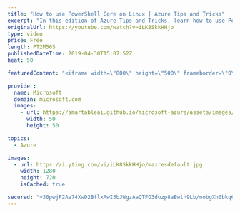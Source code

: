 ```yaml
---
title: "How to use PowerShell Core on Linux | Azure Tips and Tricks"
excerpt: "In this edition of Azure Tips and Tricks, learn how to use PowerShell Core on Linux in integration with Azure Cloud Shell.   For more tips and tricks, visit: http://azuredev.tips     Get started with 12 months of free services and $200 USD in credit. Create your free account today with Microsoft Azure:"
originalUrl: https://youtube.com/watch?v=iLK8SkkHHjo
type: video
price: Free
length: PT2M56S
publishedDateTime: 2019-04-30T15:07:52Z
heat: 50

featuredContent: "<iframe width=\"800\" height=\"500\" frameborder=\"0\" src=\"https://www.youtube.com/embed/iLK8SkkHHjo\" allow=\"accelerometer; autoplay; encrypted-media; gyroscope; picture-in-picture\" allowfullscreen></iframe>"

provider:
  name: Microsoft
  domain: microsoft.com
  images:
    - url: https://smartableai.github.io/microsoft-azure/assets/images/organizations/microsoft.com-50x50.jpg
      width: 50
      height: 50

topics:
  - Azure

images:
  - url: https://i.ytimg.com/vi/iLK8SkkHHjo/maxresdefault.jpg
    width: 1280
    height: 720
    isCached: true

secured: "+30pwjF2Ae74XwD2BflxAwI3bJWgzAaQTFO3duzp8aEwlh9Lb/nobgXh0bkq6RJKllOFuwStzV2sMt6jGzQNL2h4iYuorRl10ekFAJVIhk47GJVL4WIALD5wIBj/2Eg75qdoh1CW9eTrIk92c3bK/zn9jk3yqa/WilibNrnUAratJsq2okFZTXCQV4sMp7p9u1cJRuIn2PCdRsEwfMQK6x7dobSTdb6G2yAyKV+iMQCmCWUN5yOFXt0WMlZE5Z5npSDG0dDWwueBN+Nqw4RtMoNPtc6gKNjbWK1M+S7z8m8YrP6Ba88nBO+mYZ/V+XbiXCPZja2dd9qX8lDqq8CrilMM9lpUbBb7hM/RyNuPdgQFmJY5SthYmUF/Qf4bHh3sMQahoKzkX17XasUSp9VtXKXblLINWCmR/N+pIEjiDDQ=;1prEeCEiDOs/T8VU3YQl5Q=="
---
```


